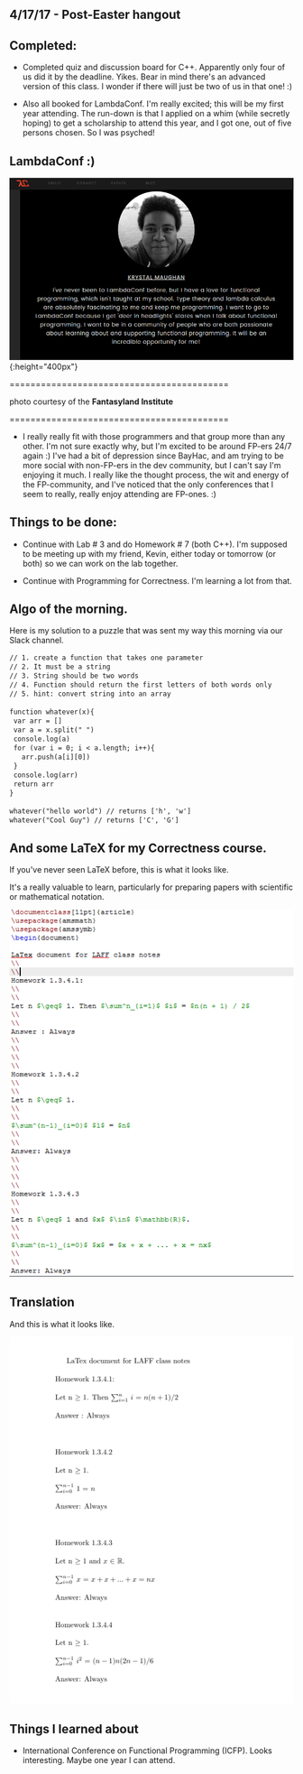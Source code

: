 ## 4/17/17 - Post-Easter hangout

## Completed:

- Completed quiz and discussion board for C++. Apparently only four of us did it by the deadline. Yikes. 
  Bear in mind there's an advanced version of this class. I wonder if there will just be two of us in that one! :)
  
- Also all booked for LambdaConf. I'm really excited; this will be my first year attending. 
  The run-down is that I applied on a whim (while secretly hoping) to get a scholarship to attend this year, and I got one, out 
  of five persons chosen. So I was psyched! 
  
## LambdaConf :)

  ![lambdaconfphoto](/images/lambdaconf.png){:height="400px"}
  
  
  ==========================================
  
  photo courtesy of the **Fantasyland Institute**
  
  ==========================================
  
  
  
- I really really fit with those programmers and that group more than any other.
  I'm not sure exactly why, but I'm excited to be around FP-ers 24/7 again :)
  I've had a bit of depression since BayHac, and am trying to be more social with non-FP-ers in the dev community, but I can't say 
  I'm enjoying it much. I really like the thought process, the wit and energy of the FP-community, and I've noticed that the only 
  conferences that I seem to really, really enjoy attending are FP-ones. :)

## Things to be done:

- Continue with Lab # 3 and do Homework # 7 (both C++). I'm supposed to be meeting up with my friend, Kevin, either today 
  or tomorrow (or both) so we can work on the lab together. 

- Continue with Programming for Correctness. I'm learning a lot from that. 

## Algo of the morning. 

Here is my solution to a puzzle that was sent my way this morning via our Slack channel.

```
// 1. create a function that takes one parameter
// 2. It must be a string 
// 3. String should be two words 
// 4. Function should return the first letters of both words only
// 5. hint: convert string into an array 

function whatever(x){
 var arr = []
 var a = x.split(" ")
 console.log(a)
 for (var i = 0; i < a.length; i++){
   arr.push(a[i][0])
 }
 console.log(arr)
 return arr
}

whatever("hello world") // returns ['h', 'w']
whatever("Cool Guy") // returns ['C', 'G']

```

## And some LaTeX for my Correctness course.


If you've never seen LaTeX before, this is what it looks like.

It's a really valuable to learn, particularly for preparing papers with scientific or mathematical notation.



![latex](/images/1_l.png)



## Translation 




And this is what it looks like. 



![latex_translate](/images/1.png)


## Things I learned about 

- International Conference on Functional Programming (ICFP). Looks interesting. Maybe one year I can attend. 




